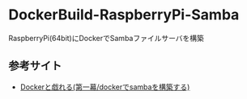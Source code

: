# DockerBuild-RaspberryPi-Samba
RaspberryPi(64bit)にDockerでSambaファイルサーバを構築

## 参考サイト
- [Dockerと戯れる(第一幕/dockerでsambaを構築する)](https://qiita.com/skrb_hs/items/a9a7610333beffd24cdc)
